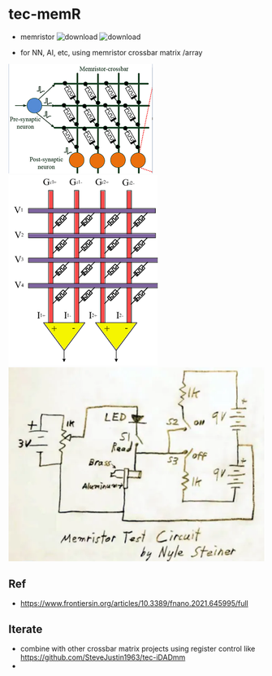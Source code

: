 # tec-memR
- memristor
![download](https://user-images.githubusercontent.com/58069246/172303311-34beab6a-afed-4aa9-b656-d7a765cd697c.png)
![download](https://user-images.githubusercontent.com/58069246/172303379-81965820-a7c8-481a-93e4-be1e358269ad.png)






- for NN, AI, etc, using memristor crossbar matrix /array 



![](https://github.com/SteveJustin1963/tec-memR/blob/main/pics/memR-NN.png)
![](https://github.com/SteveJustin1963/tec-memR/blob/main/pics/Neural-network-implementation-using-memristor-crossbar-arrays-a-shows-a-conventional.png)
![](https://github.com/SteveJustin1963/tec-memR/blob/main/pics/cc1.png)

## Ref
- https://www.frontiersin.org/articles/10.3389/fnano.2021.645995/full

## Iterate
- combine with other crossbar matrix projects using register control like https://github.com/SteveJustin1963/tec-iDADmm
- 
